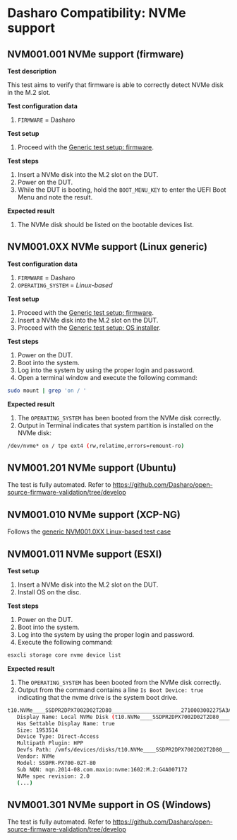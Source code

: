 # Dasharo Compatibility: NVMe support

## NVM001.001 NVMe support (firmware)

**Test description**

This test aims to verify that firmware is able to correctly
detect NVMe disk in the M.2 slot.

**Test configuration data**

1. `FIRMWARE` = Dasharo

**Test setup**

1. Proceed with the
    [Generic test setup: firmware](../generic-test-setup.md#firmware).

**Test steps**

1. Insert a NVMe disk into the M.2 slot on the DUT.
1. Power on the DUT.
1. While the DUT is booting, hold the `BOOT_MENU_KEY` to enter
    the UEFI Boot Menu and note the result.

**Expected result**

1. The NVMe disk should be listed on the bootable devices list.

## NVM001.0XX NVMe support (Linux generic)

**Test configuration data**

1. `FIRMWARE` = Dasharo
1. `OPERATING_SYSTEM` = _Linux-based_

**Test setup**

1. Proceed with the
    [Generic test setup: firmware](../generic-test-setup.md#firmware).
1. Insert a NVMe disk into the M.2 slot on the DUT.
1. Proceed with the
    [Generic test setup: OS installer](../generic-test-setup.md#os-installer).

**Test steps**

1. Power on the DUT.
1. Boot into the system.
1. Log into the system by using the proper login and password.
1. Open a terminal window and execute the following command:

```bash
sudo mount | grep 'on / '
```

**Expected result**

1. The `OPERATING_SYSTEM` has been booted from the NVMe disk correctly.
1. Output in Terminal indicates that system partition is installed on the NVMe
    disk:

```bash
/dev/nvme* on / tpe ext4 (rw,relatime,errors=remount-ro)
```

## NVM001.201 NVMe support (Ubuntu)

The test is fully automated. Refer to https://github.com/Dasharo/open-source-firmware-validation/tree/develop

## NVM001.010 NVMe support (XCP-NG)

Follows the [generic NVM001.0XX Linux-based test case](#nvm0010xx-nvme-support-linux-generic)

## NVM001.011 NVMe support (ESXI)

**Test setup**

1. Insert a NVMe disk into the M.2 slot on the DUT.
1. Install OS on the disc.

**Test steps**

1. Power on the DUT.
1. Boot into the system.
1. Log into the system by using the proper login and password.
1. Execute the following command:

```bash
esxcli storage core nvme device list
```

**Expected result**

1. The `OPERATING_SYSTEM` has been booted from the NVMe disk correctly.
1. Output from the command contains a line `Is Boot Device: true`
indicating that the nvme drive is the system boot drive.

```bash
t10.NVMe____SSDPR2DPX7002D02T2D80______________________2710003002275A3A
   Display Name: Local NVMe Disk (t10.NVMe____SSDPR2DPX7002D02T2D80______________________2710003002275A3A)
   Has Settable Display Name: true
   Size: 1953514
   Device Type: Direct-Access
   Multipath Plugin: HPP
   Devfs Path: /vmfs/devices/disks/t10.NVMe____SSDPR2DPX7002D02T2D80______________________2710003002275A3A
   Vendor: NVMe
   Model: SSDPR-PX700-02T-80
   Sub NQN: nqn.2014-08.com.maxio:nvme:1602:M.2:G4A007172
   NVMe spec revision: 2.0
   (...)
```

## NVM001.301 NVMe support in OS (Windows)

The test is fully automated. Refer to https://github.com/Dasharo/open-source-firmware-validation/tree/develop
